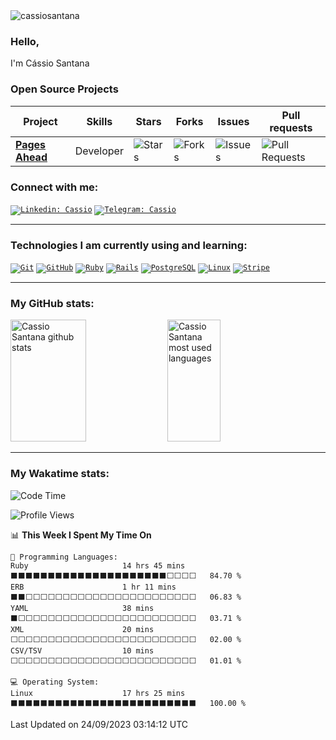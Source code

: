  <img src="https://komarev.com/ghpvc/?username=cassiosantana" alt="cassiosantana" />

 ### Hello,

I'm Cássio Santana

<h3>Open Source Projects</h3>
<table>
    <thead>
        <tr>
            <th>Project</th>
            <th>Skills</th>
            <th>Stars</th>
            <th>Forks</th>
            <th>Issues</th>
            <th>Pull requests</th>
        </tr>
    </thead>
    <tbody>
        <tr>
            <td><a href="https://github.com/cassiosantana/pages_ahead"><b>Pages Ahead</b></a></td>
            <td>Developer</td>
            <td><img alt="Stars" src="https://img.shields.io/github/stars/cassiosantana/pages_ahead?style=flat-square&labelColor=343b41" /></td>
            <td><img alt="Forks" src="https://img.shields.io/github/forks/cassiosantana/pages_ahead?style=flat-square&labelColor=343b41" /></td>
            <td><img alt="Issues" src="https://img.shields.io/github/issues/cassiosantana/pages_ahead?style=flat-square&labelColor=343b41" /></td>
            <td><img alt="Pull Requests" src="https://img.shields.io/github/issues-pr/cassiosantana/pages_ahead?style=flat-square&labelColor=343b41" /></td>
        </tr>
    </tbody>
</table>

### Connect with me:

<code>[![Linkedin: Cassio](https://img.shields.io/badge/LinkedIn-0077B5?style=for-the-badge&logo=linkedin&logoColor=white)](https://www.linkedin.com/in/cassioosantana/)</code>
<code>[![Telegram: Cassio](https://img.shields.io/badge/Telegram-2CA5E0?style=for-the-badge&logo=telegram&logoColor=white)](https://t.me/cassiooroger)</code>

<hr>

### Technologies I am currently using and learning:

<code><a href="https://stackshare.io/git" target="_blank">![Git](https://img.shields.io/badge/Git-E34F26?style=for-the-badge&logo=git&logoColor=white)</a></code>
<code><a href="https://stackshare.io/github" target="_blank">![GitHub](https://img.shields.io/badge/GitHub-100000?style=for-the-badge&logo=github&logoColor=white)</a></code>
<code><a href="https://stackshare.io/ruby" target="_blank">![Ruby](https://img.shields.io/badge/Ruby-CC342D?style=for-the-badge&logo=ruby&logoColor=white)</a></code>
<code><a href="https://stackshare.io/rails" target="_blank">![Rails](https://img.shields.io/badge/Ruby_on_Rails-CC0000?style=for-the-badge&logo=ruby-on-rails&logoColor=white)</a></code>
<code><a href="https://stackshare.io/postgresql" target="_blank">![PostgreSQL](https://img.shields.io/badge/PostgreSQL-316192?style=for-the-badge&logo=postgresql&logoColor=white)</a></code>
<code><a href="https://stackshare.io/linux" target="_blank">![Linux](https://img.shields.io/badge/Linux-E34F26?style=for-the-badge&logo=linux&logoColor=black)</a></code>
<code><a href="https://stackshare.io/stripe" target="_blank">![Stripe](https://img.shields.io/badge/Stripe-626CD9?style=for-the-badge&logo=Stripe&logoColor=white)</a></code>

<hr>

### My GitHub stats:

<div>  
  <img width="49%" height="195px" src="https://github-readme-stats.vercel.app/api?username=cassiosantana&show_icons=true&count_private=true&hide_border=true&title_color=353be8&icon_color=353be8&text_color=c9d1d9&bg_color=0d1117" alt="Cassio Santana github stats" /> 
  <img width="41%" height="195px" src="https://github-readme-stats.vercel.app/api/top-langs/?username=cassiosantana&layout=compact&hide_border=true&title_color=353be8&text_color=c9d1d9&bg_color=0d1117"  alt="Cassio Santana most used languages"/>
</div>
<hr>

### My Wakatime stats:

<!--START_SECTION:waka-->
![Code Time](http://img.shields.io/badge/Code%20Time-956%20hrs%208%20mins-blue)

![Profile Views](http://img.shields.io/badge/Profile%20Views-0-blue)

📊 **This Week I Spent My Time On** 

```text
💬 Programming Languages: 
Ruby                     14 hrs 45 mins      ⬛⬛⬛⬛⬛⬛⬛⬛⬛⬛⬛⬛⬛⬛⬛⬛⬛⬛⬛⬛⬛⬜⬜⬜⬜   84.70 % 
ERB                      1 hr 11 mins        ⬛⬛⬜⬜⬜⬜⬜⬜⬜⬜⬜⬜⬜⬜⬜⬜⬜⬜⬜⬜⬜⬜⬜⬜⬜   06.83 % 
YAML                     38 mins             ⬛⬜⬜⬜⬜⬜⬜⬜⬜⬜⬜⬜⬜⬜⬜⬜⬜⬜⬜⬜⬜⬜⬜⬜⬜   03.71 % 
XML                      20 mins             ⬜⬜⬜⬜⬜⬜⬜⬜⬜⬜⬜⬜⬜⬜⬜⬜⬜⬜⬜⬜⬜⬜⬜⬜⬜   02.00 % 
CSV/TSV                  10 mins             ⬜⬜⬜⬜⬜⬜⬜⬜⬜⬜⬜⬜⬜⬜⬜⬜⬜⬜⬜⬜⬜⬜⬜⬜⬜   01.01 % 

💻 Operating System: 
Linux                    17 hrs 25 mins      ⬛⬛⬛⬛⬛⬛⬛⬛⬛⬛⬛⬛⬛⬛⬛⬛⬛⬛⬛⬛⬛⬛⬛⬛⬛   100.00 % 
```


 Last Updated on 24/09/2023 03:14:12 UTC
<!--END_SECTION:waka-->
